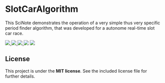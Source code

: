 # SlotCarAlgorithm

This SciNote demonstrates the operation of a very simple thus very specific period finder algorithm, that was developed for a autonome real-time slot car race.

<a title="Goto article" href="http://tiborsimon.github.io/electronics/slotcar-race/" target="_blank">
   <img src="https://img.shields.io/badge/article-read-blue.svg" />
</a>
<a title="Goto discussion" href="http://tiborsimon.github.io/electronics/slotcar-race/#discussion" target="_blank">
   <img src="https://img.shields.io/badge/discussion-join-orange.svg?style=flat" />
</a>
<a title="Latest version" href="https://github.com/tiborsimon/slotcar-algorithm/releases/latest" target="_blank">
   <img src="https://img.shields.io/github/release/tiborsimon/slotcar-algorithm.svg" />
</a>
<img src="https://img.shields.io/github/downloads/tiborsimon/slotcar-algorithm/latest/total.svg?color=green" />
<a title="License" href="#license">
   <img src="https://img.shields.io/badge/license-MIT-green.svg?style=flat" />
</a>

## License

This project is under the __MIT license__. 
See the included license file for further details.
